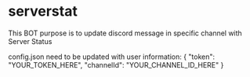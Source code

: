 # serverstat

This BOT purpose is to update discord message in specific channel with Server Status

config.json need to be updated with user information:
{
  "token": "YOUR_TOKEN_HERE",
  "channelId": "YOUR_CHANNEL_ID_HERE"
}
